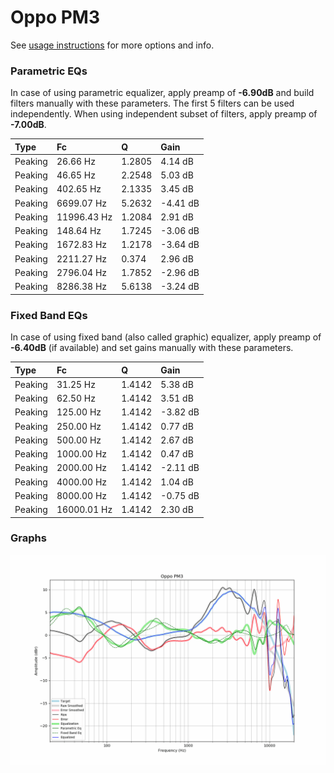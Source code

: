 # Oppo PM3
See [usage instructions](https://github.com/jaakkopasanen/AutoEq#usage) for more options and info.

### Parametric EQs
In case of using parametric equalizer, apply preamp of **-6.90dB** and build filters manually
with these parameters. The first 5 filters can be used independently.
When using independent subset of filters, apply preamp of **-7.00dB**.

| Type    | Fc          |      Q | Gain     |
|:--------|:------------|:-------|:---------|
| Peaking | 26.66 Hz    | 1.2805 | 4.14 dB  |
| Peaking | 46.65 Hz    | 2.2548 | 5.03 dB  |
| Peaking | 402.65 Hz   | 2.1335 | 3.45 dB  |
| Peaking | 6699.07 Hz  | 5.2632 | -4.41 dB |
| Peaking | 11996.43 Hz | 1.2084 | 2.91 dB  |
| Peaking | 148.64 Hz   | 1.7245 | -3.06 dB |
| Peaking | 1672.83 Hz  | 1.2178 | -3.64 dB |
| Peaking | 2211.27 Hz  | 0.374  | 2.96 dB  |
| Peaking | 2796.04 Hz  | 1.7852 | -2.96 dB |
| Peaking | 8286.38 Hz  | 5.6138 | -3.24 dB |

### Fixed Band EQs
In case of using fixed band (also called graphic) equalizer, apply preamp of **-6.40dB**
(if available) and set gains manually with these parameters.

| Type    | Fc          |      Q | Gain     |
|:--------|:------------|:-------|:---------|
| Peaking | 31.25 Hz    | 1.4142 | 5.38 dB  |
| Peaking | 62.50 Hz    | 1.4142 | 3.51 dB  |
| Peaking | 125.00 Hz   | 1.4142 | -3.82 dB |
| Peaking | 250.00 Hz   | 1.4142 | 0.77 dB  |
| Peaking | 500.00 Hz   | 1.4142 | 2.67 dB  |
| Peaking | 1000.00 Hz  | 1.4142 | 0.47 dB  |
| Peaking | 2000.00 Hz  | 1.4142 | -2.11 dB |
| Peaking | 4000.00 Hz  | 1.4142 | 1.04 dB  |
| Peaking | 8000.00 Hz  | 1.4142 | -0.75 dB |
| Peaking | 16000.01 Hz | 1.4142 | 2.30 dB  |

### Graphs
![](./Oppo%20PM3.png)